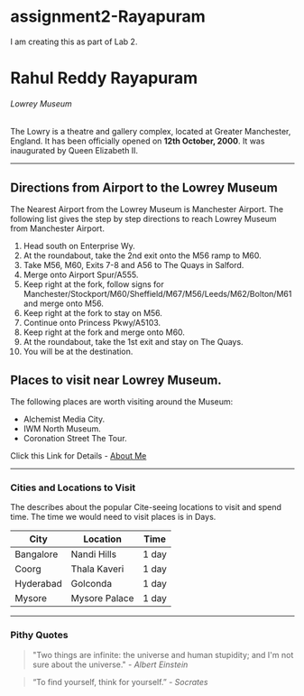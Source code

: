 # assignment2-Rayapuram
I am creating this as part of Lab 2.
# Rahul Reddy Rayapuram
###### Lowrey Museum
The Lowry is a theatre and gallery complex, located at Greater Manchester, England. It has been officially opened on **12th October, 2000**. It was inaugurated by Queen Elizabeth II.


******

## Directions from Airport to the Lowrey Museum

The Nearest Airport from the Lowrey Museum is Manchester Airport. The following list gives the step by step directions to reach Lowrey Museum from Manchester Airport.

1. Head south on Enterprise Wy.
2. At the roundabout, take the 2nd exit onto the M56 ramp to M60.
3. Take M56, M60, Exits 7-8 and A56 to The Quays in Salford.
4. Merge onto Airport Spur/A555.
5. Keep right at the fork, follow signs for Manchester/Stockport/M60/Sheffield/M67/M56/Leeds/M62/Bolton/M61 and merge onto M56.
6. Keep right at the fork to stay on M56.
7. Continue onto Princess Pkwy/A5103.
8. Keep right at the fork and merge onto M60.
9. At the roundabout, take the 1st exit and stay on The Quays.
10. You will be at the destination.


## Places to visit near Lowrey Museum.

The following places are worth visiting around the Museum:

* Alchemist Media City.
* IWM North Museum.
* Coronation Street The Tour.


Click this Link for Details - [About Me](https://github.com/RahulReddy-3/assignment2-Rayapuram/blob/main/AboutMe.md)


********

### Cities and Locations to Visit



The  describes about the popular Cite-seeing locations to visit and spend time. The time we would need to visit places is in Days.


|City|Location|Time|
|---|---|---|
|Bangalore|Nandi Hills|1 day|
|Coorg|Thala Kaveri|1 day|
|Hyderabad|Golconda|1 day|
|Mysore|Mysore Palace|1 day|

 *****

 ### Pithy Quotes

 >"Two things are infinite: the universe and human stupidity; and I'm not sure about the universe." - *Albert Einstein*

 >“To find yourself, think for yourself.” - *Socrates*

 










